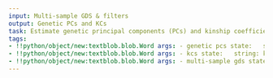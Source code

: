 ```yaml
---
input: Multi-sample GDS & filters
output: Genetic PCs and KCs
task: Estimate genetic principal components (PCs) and kinship coefficients (KCs)
tags:
- !!python/object/new:textblob.blob.Word args: - genetic pcs state:   string: genetic pcs   pos_tag: null
- !!python/object/new:textblob.blob.Word args: - kcs state:   string: kcs   pos_tag: null
- !!python/object/new:textblob.blob.Word args: - multi-sample gds state:   string: multi-sample gds   pos_tag: null
---
```

